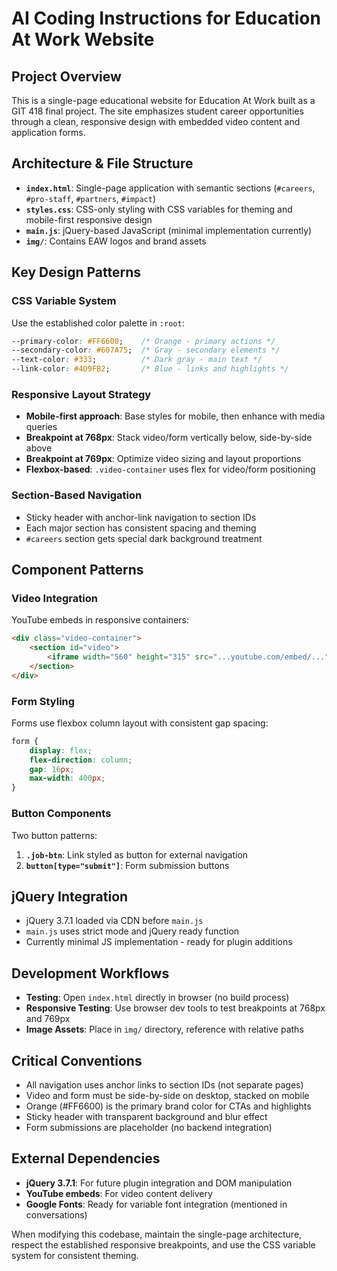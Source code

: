# AI Coding Instructions for Education At Work Website

## Project Overview
This is a single-page educational website for Education At Work built as a GIT 418 final project. The site emphasizes student career opportunities through a clean, responsive design with embedded video content and application forms.

## Architecture & File Structure
- **`index.html`**: Single-page application with semantic sections (`#careers`, `#pro-staff`, `#partners`, `#impact`)
- **`styles.css`**: CSS-only styling with CSS variables for theming and mobile-first responsive design
- **`main.js`**: jQuery-based JavaScript (minimal implementation currently)
- **`img/`**: Contains EAW logos and brand assets

## Key Design Patterns

### CSS Variable System
Use the established color palette in `:root`:
```css
--primary-color: #FF6600;    /* Orange - primary actions */
--secondary-color: #607A75;  /* Gray - secondary elements */
--text-color: #333;          /* Dark gray - main text */
--link-color: #4D9FB2;       /* Blue - links and highlights */
```

### Responsive Layout Strategy
- **Mobile-first approach**: Base styles for mobile, then enhance with media queries
- **Breakpoint at 768px**: Stack video/form vertically below, side-by-side above
- **Breakpoint at 769px**: Optimize video sizing and layout proportions
- **Flexbox-based**: `.video-container` uses flex for video/form positioning

### Section-Based Navigation
- Sticky header with anchor-link navigation to section IDs
- Each major section has consistent spacing and theming
- `#careers` section gets special dark background treatment

## Component Patterns

### Video Integration
YouTube embeds in responsive containers:
```html
<div class="video-container">
    <section id="video">
        <iframe width="560" height="315" src="...youtube.com/embed/...">
    </section>
</div>
```

### Form Styling
Forms use flexbox column layout with consistent gap spacing:
```css
form {
    display: flex;
    flex-direction: column;
    gap: 16px;
    max-width: 400px;
}
```

### Button Components
Two button patterns:
1. **`.job-btn`**: Link styled as button for external navigation
2. **`button[type="submit"]`**: Form submission buttons

## jQuery Integration
- jQuery 3.7.1 loaded via CDN before `main.js`
- `main.js` uses strict mode and jQuery ready function
- Currently minimal JS implementation - ready for plugin additions

## Development Workflows
- **Testing**: Open `index.html` directly in browser (no build process)
- **Responsive Testing**: Use browser dev tools to test breakpoints at 768px and 769px
- **Image Assets**: Place in `img/` directory, reference with relative paths

## Critical Conventions
- All navigation uses anchor links to section IDs (not separate pages)
- Video and form must be side-by-side on desktop, stacked on mobile
- Orange (#FF6600) is the primary brand color for CTAs and highlights
- Sticky header with transparent background and blur effect
- Form submissions are placeholder (no backend integration)

## External Dependencies
- **jQuery 3.7.1**: For future plugin integration and DOM manipulation
- **YouTube embeds**: For video content delivery
- **Google Fonts**: Ready for variable font integration (mentioned in conversations)

When modifying this codebase, maintain the single-page architecture, respect the established responsive breakpoints, and use the CSS variable system for consistent theming.
